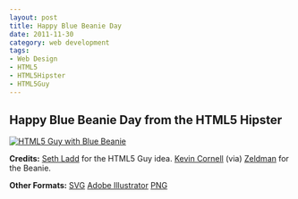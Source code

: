 ```yaml
---
layout: post
title: Happy Blue Beanie Day
date: 2011-11-30
category: web development
tags:
- Web Design
- HTML5
- HTML5Hipster
- HTML5Guy
---
```

## Happy Blue Beanie Day from the HTML5 Hipster

[![HTML5 Guy with Blue Beanie](/img/HTML5-Guy-BBeanie-300x300.png "HTML5 Guy with Blue Beanie")](/img/HTML5-Guy-BBeanie.png)

**Credits:** [Seth Ladd](http://sethladd.com/) for the HTML5 Guy idea. [Kevin Cornell](http://www.bearskinrug.co.uk/) (via) [Zeldman](http://www.zeldman.com/2009/10/25/toque-o-the-morning/) for the Beanie.

**Other Formats:** [SVG](/img/HTML5-Guy-BBeanie.svg) [Adobe Illustrator](/img/HTML5-Guy-BBeanie.ai) [PNG](/img/HTML5-Guy-BBeanie.png)
